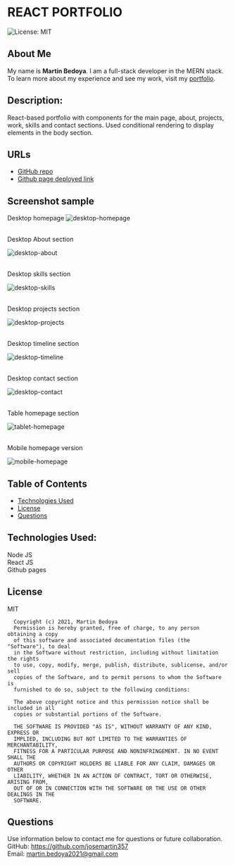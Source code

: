 # REACT PORTFOLIO
![License: MIT](https://img.shields.io/apm/l/vim-mode?style=for-the-badge)


## About Me
My name is **Martin Bedoya**. I am a full-stack developer in the MERN stack. 
<br/>
To learn more about my experience and see my work, visit my [portfolio](https://josemartin357.github.io/react-portfolio/).

## Description:
React-based portfolio with components for the main page, about, projects, work, skills and contact sections. Used conditional rendering to display elements in the body section.


## URLs
- [GitHub repo](https://github.com/josemartin357/react-portfolio)
- [Github page deployed link](https://josemartin357.github.io/react-portfolio/)

## Screenshot sample
Desktop homepage
![desktop-homepage](https://user-images.githubusercontent.com/83382332/147804619-3d039622-f9aa-4163-b3df-582690055086.png)

<br/>
Desktop About section


![desktop-about](https://user-images.githubusercontent.com/83382332/147804638-1c18a3f2-e410-4bfe-8485-72dc72814dfa.png)

<br/>
Desktop skills section


![desktop-skills](https://user-images.githubusercontent.com/83382332/147804647-135a1d97-e828-4fad-92ed-d4beda6fa230.png)

<br/>
Desktop projects section


![desktop-projects](https://user-images.githubusercontent.com/83382332/147804662-3d2dae9d-4be4-4a61-b542-4e8dc7462b1c.png)

<br/>
Desktop timeline section


![desktop-timeline](https://user-images.githubusercontent.com/83382332/147804677-cc0ae989-751f-44da-9086-cc7eb6ede309.png)

<br/>
Desktop contact section


![desktop-contact](https://user-images.githubusercontent.com/83382332/147804684-73d155c7-c26b-4486-9624-d0b0ed1c0397.png)

<br/>
Table homepage section


![tablet-homepage](https://user-images.githubusercontent.com/83382332/147804701-683b56ba-42b0-4460-8cb6-d19fa8e9d176.png)

<br/>
Mobile homepage version


![mobile-homepage](https://user-images.githubusercontent.com/83382332/147804733-7f3de41b-c9e0-4301-b07b-003b2adedcc6.png)




## Table of Contents
* [Technologies Used](#builtwith)
* [License](#license)
* [Questions](#questions)


## Technologies Used:
Node JS
<br/>
React JS
<br/>
Github pages

## License
MIT

      Copyright (c) 2021, Martin Bedoya
      Permission is hereby granted, free of charge, to any person obtaining a copy
      of this software and associated documentation files (the "Software"), to deal
      in the Software without restriction, including without limitation the rights
      to use, copy, modify, merge, publish, distribute, sublicense, and/or sell
      copies of the Software, and to permit persons to whom the Software is
      furnished to do so, subject to the following conditions:
      
      The above copyright notice and this permission notice shall be included in all
      copies or substantial portions of the Software.
      
      THE SOFTWARE IS PROVIDED "AS IS", WITHOUT WARRANTY OF ANY KIND, EXPRESS OR
      IMPLIED, INCLUDING BUT NOT LIMITED TO THE WARRANTIES OF MERCHANTABILITY,
      FITNESS FOR A PARTICULAR PURPOSE AND NONINFRINGEMENT. IN NO EVENT SHALL THE
      AUTHORS OR COPYRIGHT HOLDERS BE LIABLE FOR ANY CLAIM, DAMAGES OR OTHER
      LIABILITY, WHETHER IN AN ACTION OF CONTRACT, TORT OR OTHERWISE, ARISING FROM,
      OUT OF OR IN CONNECTION WITH THE SOFTWARE OR THE USE OR OTHER DEALINGS IN THE
      SOFTWARE.
      
## Questions
Use information below to contact me for questions or future collaboration.
<br/>
GitHub: https://github.com/josemartin357
<br/>
Email: martin.bedoya2021@gmail.com





